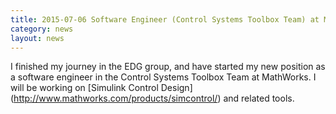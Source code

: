 ```yaml
---
title: 2015-07-06 Software Engineer (Control Systems Toolbox Team) at MathWorks.
category: news
layout: news
---
```


I finished my journey in the EDG group, and have started my new position as a software engineer in the Control Systems Toolbox Team at MathWorks. I will be working on [Simulink Control Design] (http://www.mathworks.com/products/simcontrol/) and related tools.
